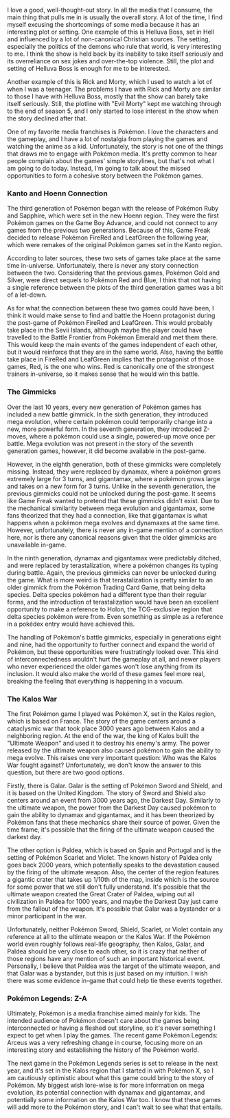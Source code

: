 I love a good, well-thought-out story. In all the media that I consume, the main thing that pulls me in is usually the
overall story. A lot of the time, I find myself excusing the shortcomings of some media because it has an interesting
plot or setting. One example of this is Helluva Boss, set in Hell and influenced by a lot of non-canonical Christian
sources. The setting, especially the politics of the demons who rule that world, is very interesting to me. I think the
show is held back by its inability to take itself seriously and its overreliance on sex jokes and over-the-top violence.
Still, the plot and setting of Helluva Boss is enough for me to be interested.

Another example of this is Rick and Morty, which I used to watch a lot of when I was a teenager. The problems I have
with Rick and Morty are similar to those I have with Helluva Boss, mostly that the show can barely take itself
seriously. Still, the plotline with "Evil Morty" kept me watching through to the end of season 5, and I only started to
lose interest in the show when the story declined after that.

One of my favorite media franchises is Pokémon. I love the characters and the gameplay, and I have a lot of nostalgia
from playing the games and watching the anime as a kid. Unfortunately, the story is not one of the things that draws me
to engage with Pokémon media. It's pretty common to hear people complain about the games' simple storylines, but that's
not what I am going to do today. Instead, I'm going to talk about the missed opportunities to form a cohesive story
between the Pokémon games.

### Kanto and Hoenn Connection

The third generation of Pokémon began with the release of Pokémon Ruby and Sapphire, which were set in the new Hoenn
region. They were the first Pokémon games on the Game Boy Advance, and could not connect to any games from the previous
two generations. Because of this, Game Freak decided to release Pokémon FireRed and LeafGreen the following year, which
were remakes of the original Pokémon games set in the Kanto region.

According to later sources, these two sets of games take place at the same time in-universe. Unfortunately, there is
never any story connection between the two. Considering that the previous games, Pokémon Gold and Silver, were direct
sequels to Pokémon Red and Blue, I think that not having a single reference between the plots of the third generation
games was a bit of a let-down.

As for what the connection between these two games could have been, I think it would make sense to find and battle the
Hoenn protagonist during the post-game of Pokémon FireRed and LeafGreen. This would probably take place in the Sevii
Islands, although maybe the player could have travelled to the Battle Frontier from Pokémon Emerald and met them there.
This would keep the main events of the games independent of each other, but it would reinforce that they are in the same
world. Also, having the battle take place in FireRed and LeafGreen implies that the protagonist of those games, Red,
is the one who wins. Red is canonically one of the strongest trainers in-universe, so it makes sense that he would win
this battle.

### The Gimmicks

Over the last 10 years, every new generation of Pokémon games has included a new battle gimmick. In the sixth
generation, they introduced mega evolution, where certain pokémon could temporarily change into a new, more powerful
form. In the seventh generation, they introduced Z-moves, where a pokémon could use a single, powered-up move once per
battle. Mega evolution was not present in the story of the seventh generation games, however, it did become available in
the post-game.

However, in the eighth generation, both of these gimmicks were completely missing. Instead, they were replaced by
dynamax, where a pokémon grows extremely large for 3 turns, and gigantamax, where a pokémon grows large and takes on a
new form for 3 turns. Unlike in the seventh generation, the previous gimmicks could not be unlocked during the
post-game. It seems like Game Freak wanted to pretend that these gimmicks didn't exist. Due to the mechanical similarity
between mega evolution and gigantamax, some fans theorized that they had a connection, like that gigantamax is what
happens when a pokémon mega evolves and dynamaxes at the same time. However, unfortunately, there is never any in-game
mention of a connection here, nor is there any canonical reasons given that the older gimmicks are unavailable in-game.

In the ninth generation, dynamax and gigantamax were predictably ditched, and were replaced by terastalization, where a
pokémon changes its typing during battle. Again, the previous gimmicks can never be unlocked during the game. What is
more weird is that terastalization is pretty similar to an older gimmick from the Pokémon Trading Card Game, that being
delta species. Delta species pokémon had a different type than their regular forms, and the introduction of
terastalization would have been an excellent opportunity to make a reference to Holon, the TCG-exclusive region that
delta species pokémon were from. Even something as simple as a reference in a pokédex entry would have achieved this.

The handling of Pokémon's battle gimmicks, especially in generations eight and nine, had the opportunity to further
connect and expand the world of Pokémon, but these opportunities were frustratingly looked over. This kind of
interconnectedness wouldn't hurt the gameplay at all, and newer players who never experienced the older games won't lose
anything from its inclusion. It would also make the world of these games feel more real, breaking the feeling that
everything is happening in a vacuum.

### The Kalos War

The first Pokémon game I played was Pokémon X, set in the Kalos region, which is based on France. The story of the game
centers around a cataclysmic war that took place 3000 years ago between Kalos and a neighboring region. At the end of
the war, the king of Kalos built the "Ultimate Weapon" and used it to destroy his enemy's army. The power released by
the ultimate weapon also caused pokémon to gain the ability to mega evolve. This raises one very important question: Who
was the Kalos War fought against? Unfortunately, we don't know the answer to this question, but there are two good
options.

Firstly, there is Galar. Galar is the setting of Pokémon Sword and Shield, and it is based on the United Kingdom. The
story of Sword and Shield also centers around an event from 3000 years ago, the Darkest Day. Similarly to the ultimate
weapon, the power from the Darkest Day caused pokémon to gain the ability to dynamax and gigantamax, and it has been
theorized by Pokémon fans that these mechanics share their source of power. Given the time frame, it's possible that the
firing of the ultimate weapon caused the darkest day.

The other option is Paldea, which is based on Spain and Portugal and is the setting of Pokémon Scarlet and Violet. The
known history of Paldea only goes back 2000 years, which potentially speaks to the devastation caused by the firing of
the ultimate weapon. Also, the center of the region features a gigantic crater that takes up 1/10th of the map, inside
which is the source for some power that we still don't fully understand. It's possible that the ultimate weapon created
the Great Crater of Paldea, wiping out all civilization in Paldea for 1000 years, and maybe the Darkest Day just came
from the fallout of the weapon. It's possible that Galar was a bystander or a minor participant in the war.

Unfortunately, neither Pokémon Sword, Shield, Scarlet, or Violet contain any reference at all to the ultimate weapon or
the Kalos War. If the Pokémon world even roughly follows real-life geography, then Kalos, Galar, and Paldea should be
very close to each other, so it is crazy that neither of those regions have any mention of such an important historical
event. Personally, I believe that Paldea was the target of the ultimate weapon, and that Galar was a bystander, but this
is just based on my intuition. I wish there was some evidence in-game that could help tie these events together.

### Pokémon Legends: Z-A

Ultimately, Pokémon is a media franchise aimed mainly for kids. The intended audience of Pokémon doesn't care about the
games being interconnected or having a fleshed out storyline, so it's never something I expect to get when I play the
games. The recent game Pokémon Legends: Arceus was a very refreshing change in course, focusing more on an interesting
story and establishing the history of the Pokémon world.

The next game in the Pokémon Legends series is set to release in the next year, and it's set in the Kalos region that I
started in with Pokémon X, so I am cautiously optimistic about what this game could bring to the story of Pokémon.
My biggest wish lore-wise is for more information on mega evolution, its potential connection with dynamax and
gigantamax, and potentially some information on the Kalos War too. I know that these games will add more to the Pokémon
story, and I can't wait to see what that entails.
